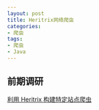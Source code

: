 ```yaml
---
layout: post
title: Heritrix网络爬虫
categories:
- 爬虫
tags:
- 爬虫
- Java
---
```


## 前期调研

[利用 Heritrix 构建特定站点爬虫](http://www.ibm.com/developerworks/cn/opensource/os-cn-heritrix/)

